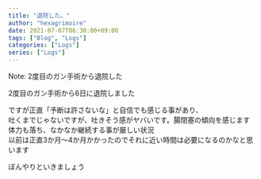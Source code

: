 ```yaml
---
title: "退院した。"
author: "hexagrimoire"
date: 2021-07-07T06:30:00+09:00
tags: ["Blog", "Logs"]
categories: ["Logs"]
series: ["Logs"]
---
```


Note: 2度目のガン手術から退院した  
  
2度目のガン手術から6日に退院しました  
  
ですが正直「予断は許さないな」と自信でも感じる事があり、  
吐くまでじゃないですが、吐きそう感がヤバいです。腸閉塞の傾向を感じます  
体力も落ち、なかなか継続する事が厳しい状況  
以前は正直3か月～4か月かかったのでそれに近い時間は必要になるのかなと思います  
  
ぼんやりといきましょう  

